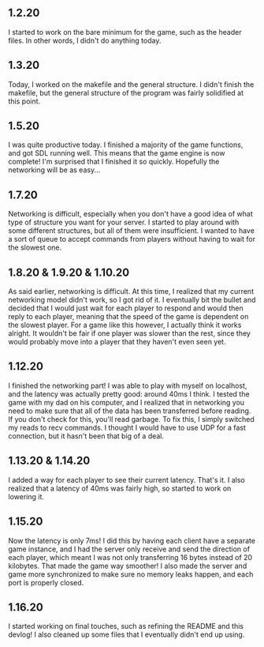 ## 1.2.20

I started to work on the bare minimum for the game, such as the header files. In other words, I didn't do anything today.

## 1.3.20

Today, I worked on the makefile and the general structure. I didn't finish the makefile, but the general structure of the program was fairly solidified at this point.

## 1.5.20

I was quite productive today. I finished a majority of the game functions, and got SDL running well. This means that the game engine is now complete! I'm surprised that I finished it so quickly. Hopefully the networking will be as easy...

## 1.7.20

Networking is difficult, especially when you don't have a good idea of what type of structure you want for your server. I started to play around with some different structures, but all of them were insufficient. I wanted to have a sort of queue to accept commands from players without having to wait for the slowest one.

## 1.8.20 & 1.9.20 & 1.10.20

As said earlier, networking is difficult. At this time, I realized that my current networking model didn't work, so I got rid of it. I eventually bit the bullet and decided that I would just wait for each player to respond and would then reply to each player, meaning that the speed of the game is dependent on the slowest player. For a game like this however, I actually think it works alright. It wouldn't be fair if one player was slower than the rest, since they would probably move into a player that they haven't even seen yet.

## 1.12.20

I finished the networking part! I was able to play with myself on localhost, and the latency was actually pretty good: around 40ms I think. I tested the game with my dad on his computer, and I realized that in networking you need to make sure that all of the data has been transferred before reading. If you don't check for this, you'll read garbage. To fix this, I simply switched my reads to recv commands. I thought I would have to use UDP for a fast connection, but it hasn't been that big of a deal.

## 1.13.20 & 1.14.20

I added a way for each player to see their current latency. That's it. I also realized that a latency of 40ms was fairly high, so started to work on lowering it.

## 1.15.20

Now the latency is only 7ms! I did this by having each client have a separate game instance, and I had the server only receive and send the direction of each player, which meant I was not only transferring 16 bytes instead of 20 kilobytes. That made the game way smoother! I also made the server and game more synchronized to make sure no memory leaks happen, and each port is properly closed.

## 1.16.20

I started working on final touches, such as refining the README and this devlog! I also cleaned up some files that I eventually didn't end up using.

